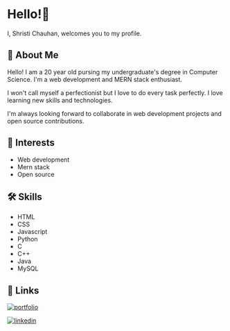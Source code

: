 
# Hello!👋
I, Shristi Chauhan, welcomes you to my profile.

## 🚀 About Me
Hello! I am a 20 year old pursing my undergraduate's degree in Computer Science. 
I'm a web development and MERN stack enthusiast.

I won't call myself a perfectionist but I love to do every task perfectly. I love learning new skills and technologies.

I'm always looking forward to collaborate in web development projects and open source contributions.

## 🙌 Interests
* Web development
* Mern stack
* Open source



## 🛠 Skills
* HTML
* CSS
* Javascript
* Python
* C
* C++
* Java
* MySQL

## 🔗 Links
[![portfolio](https://img.shields.io/badge/my_portfolio-000?style=for-the-badge&logo=ko-fi&logoColor=white)](https://sites.google.com/view/shristi-chauhan-portfolio/home)

[![linkedin](https://img.shields.io/badge/linkedin-0A66C2?style=for-the-badge&logo=linkedin&logoColor=white)](https://www.linkedin.com/in/shristi-chauhan-09165026b/)
